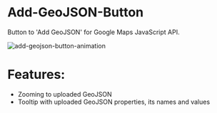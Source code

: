 # Add-GeoJSON-Button
Button to 'Add GeoJSON' for Google Maps JavaScript API.

![add-geojson-button-animation](https://github.com/sk1me/Add-GeoJSON-Button/blob/master/animation/add-geojson-button-animation.gif)

# Features:
- Zooming to uploaded GeoJSON
- Tooltip with uploaded GeoJSON properties, its names and values
